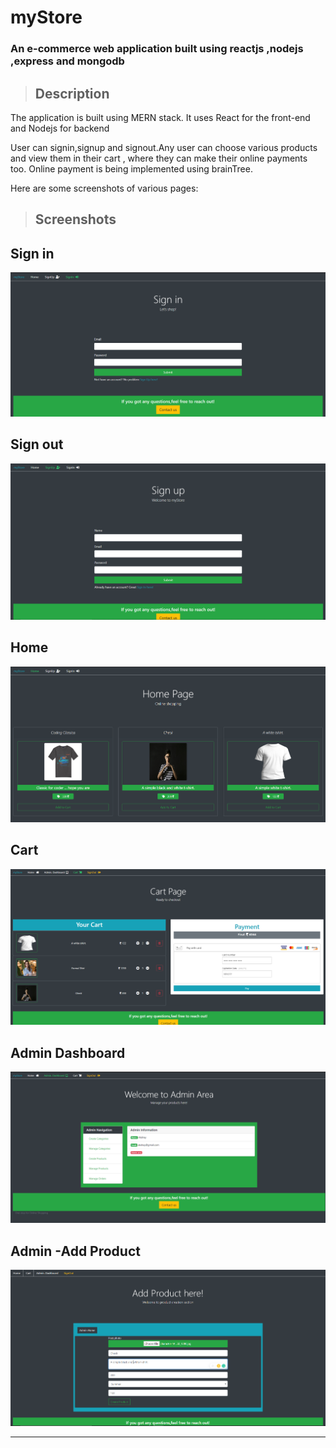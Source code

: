# myStore

### An e-commerce web application built using reactjs ,nodejs ,express and mongodb


>## Description

The application is built using MERN stack. It uses React for the front-end and Nodejs for backend

User can signin,signup and signout.Any user can choose various products and view them in their cart , where they can make their online payments too.
Online payment is being implemented using brainTree.

Here are some screenshots of various pages:
>## Screenshots



## Sign in
![Sign In](images/signin.PNG)

## Sign out
![Sign Up](images/sign-up.PNG)

## Home
![Home](images/home.PNG)

## Cart
![Cart](images/cart.PNG)

## Admin Dashboard
![admin dashboard](images/adminDashboard.PNG)

## Admin -Add Product
![add product](images/addProduct.PNG)

***